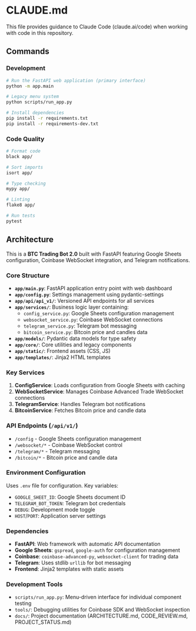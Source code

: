 # CLAUDE.md

This file provides guidance to Claude Code (claude.ai/code) when working with code in this repository.

## Commands

### Development
```bash
# Run the FastAPI web application (primary interface)
python -m app.main

# Legacy menu system
python scripts/run_app.py

# Install dependencies
pip install -r requirements.txt
pip install -r requirements-dev.txt
```

### Code Quality
```bash
# Format code
black app/

# Sort imports
isort app/

# Type checking
mypy app/

# Linting
flake8 app/

# Run tests
pytest
```

## Architecture

This is a **BTC Trading Bot 2.0** built with FastAPI featuring Google Sheets configuration, Coinbase WebSocket integration, and Telegram notifications.

### Core Structure
- **`app/main.py`**: FastAPI application entry point with web dashboard
- **`app/config.py`**: Settings management using pydantic-settings
- **`app/api/api_v1/`**: Versioned API endpoints for all services
- **`app/services/`**: Business logic layer containing:
  - `config_service.py`: Google Sheets configuration management
  - `websocket_service.py`: Coinbase WebSocket connections
  - `telegram_service.py`: Telegram bot messaging
  - `bitcoin_service.py`: Bitcoin price and candles data
- **`app/models/`**: Pydantic data models for type safety
- **`app/core/`**: Core utilities and legacy components
- **`app/static/`**: Frontend assets (CSS, JS)
- **`app/templates/`**: Jinja2 HTML templates

### Key Services
1. **ConfigService**: Loads configuration from Google Sheets with caching
2. **WebSocketService**: Manages Coinbase Advanced Trade WebSocket connections
3. **TelegramService**: Handles Telegram bot notifications
4. **BitcoinService**: Fetches Bitcoin price and candle data

### API Endpoints (`/api/v1/`)
- `/config` - Google Sheets configuration management
- `/websocket/*` - Coinbase WebSocket control
- `/telegram/*` - Telegram messaging
- `/bitcoin/*` - Bitcoin price and candle data

### Environment Configuration
Uses `.env` file for configuration. Key variables:
- `GOOGLE_SHEET_ID`: Google Sheets document ID
- `TELEGRAM_BOT_TOKEN`: Telegram bot credentials
- `DEBUG`: Development mode toggle
- `HOST`/`PORT`: Application server settings

### Dependencies
- **FastAPI**: Web framework with automatic API documentation
- **Google Sheets**: `gspread`, `google-auth` for configuration management
- **Coinbase**: `coinbase-advanced-py`, `websocket-client` for trading data
- **Telegram**: Uses stdlib `urllib` for bot messaging
- **Frontend**: Jinja2 templates with static assets

### Development Tools
- `scripts/run_app.py`: Menu-driven interface for individual component testing
- `tools/`: Debugging utilities for Coinbase SDK and WebSocket inspection
- `docs/`: Project documentation (ARCHITECTURE.md, CODE_REVIEW.md, PROJECT_STATUS.md)